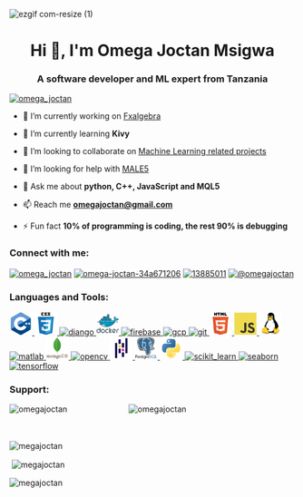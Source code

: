 
![ezgif com-resize (1)](https://user-images.githubusercontent.com/65341461/219274437-b6f2322d-0d19-48c1-8fc6-eaba441def69.gif)

<h1 align="center">Hi 👋, I'm Omega Joctan Msigwa</h1>
<h3 align="center">A software developer and ML expert from Tanzania</h3>

<p align="left"> <a href="https://twitter.com/omega_joctan" target="blank"><img src="https://img.shields.io/twitter/follow/omega_joctan?logo=twitter&style=for-the-badge" alt="omega_joctan" /></a> </p>

- 🔭 I’m currently working on [Fxalgebra](fxalgebra.com)

- 🌱 I’m currently learning **Kivy**

- 👯 I’m looking to collaborate on [Machine Learning related projects](https://github.com/MegaJoctan/MALE5)

- 🤝 I’m looking for help with [MALE5](https://github.com/MegaJoctan/MALE5)

- 💬 Ask me about **python, C++, JavaScript and MQL5**

- 📫 Reach me **omegajoctan@gmail.com**

- ⚡ Fun fact **10% of programming is coding, the rest 90% is debugging**

<h3 align="left">Connect with me:</h3>
<p align="left">
<a href="https://twitter.com/omega_joctan" target="blank"><img align="center" src="https://raw.githubusercontent.com/rahuldkjain/github-profile-readme-generator/master/src/images/icons/Social/twitter.svg" alt="omega_joctan" height="30" width="40" /></a>
<a href="https://linkedin.com/in/omega-joctan-34a671206" target="blank"><img align="center" src="https://raw.githubusercontent.com/rahuldkjain/github-profile-readme-generator/master/src/images/icons/Social/linked-in-alt.svg" alt="omega-joctan-34a671206" height="30" width="40" /></a>
<a href="https://stackoverflow.com/users/13885011" target="blank"><img align="center" src="https://raw.githubusercontent.com/rahuldkjain/github-profile-readme-generator/master/src/images/icons/Social/stack-overflow.svg" alt="13885011" height="30" width="40" /></a>
<a href="https://medium.com/@omegajoctan" target="blank"><img align="center" src="https://raw.githubusercontent.com/rahuldkjain/github-profile-readme-generator/master/src/images/icons/Social/medium.svg" alt="@omegajoctan" height="30" width="40" /></a>
</p>

<h3 align="left">Languages and Tools:</h3>
<p align="left"> <a href="https://www.w3schools.com/cpp/" target="_blank" rel="noreferrer"> <img src="https://raw.githubusercontent.com/devicons/devicon/master/icons/cplusplus/cplusplus-original.svg" alt="cplusplus" width="40" height="40"/> </a> <a href="https://www.w3schools.com/css/" target="_blank" rel="noreferrer"> <img src="https://raw.githubusercontent.com/devicons/devicon/master/icons/css3/css3-original-wordmark.svg" alt="css3" width="40" height="40"/> </a> <a href="https://www.djangoproject.com/" target="_blank" rel="noreferrer"> <img src="https://cdn.worldvectorlogo.com/logos/django.svg" alt="django" width="40" height="40"/> </a> <a href="https://www.docker.com/" target="_blank" rel="noreferrer"> <img src="https://raw.githubusercontent.com/devicons/devicon/master/icons/docker/docker-original-wordmark.svg" alt="docker" width="40" height="40"/> </a> <a href="https://firebase.google.com/" target="_blank" rel="noreferrer"> <img src="https://www.vectorlogo.zone/logos/firebase/firebase-icon.svg" alt="firebase" width="40" height="40"/> </a> <a href="https://cloud.google.com" target="_blank" rel="noreferrer"> <img src="https://www.vectorlogo.zone/logos/google_cloud/google_cloud-icon.svg" alt="gcp" width="40" height="40"/> </a> <a href="https://git-scm.com/" target="_blank" rel="noreferrer"> <img src="https://www.vectorlogo.zone/logos/git-scm/git-scm-icon.svg" alt="git" width="40" height="40"/> </a> <a href="https://www.w3.org/html/" target="_blank" rel="noreferrer"> <img src="https://raw.githubusercontent.com/devicons/devicon/master/icons/html5/html5-original-wordmark.svg" alt="html5" width="40" height="40"/> </a> <a href="https://developer.mozilla.org/en-US/docs/Web/JavaScript" target="_blank" rel="noreferrer"> <img src="https://raw.githubusercontent.com/devicons/devicon/master/icons/javascript/javascript-original.svg" alt="javascript" width="40" height="40"/> </a> <a href="https://www.linux.org/" target="_blank" rel="noreferrer"> <img src="https://raw.githubusercontent.com/devicons/devicon/master/icons/linux/linux-original.svg" alt="linux" width="40" height="40"/> </a> <a href="https://www.mathworks.com/" target="_blank" rel="noreferrer"> <img src="https://upload.wikimedia.org/wikipedia/commons/2/21/Matlab_Logo.png" alt="matlab" width="40" height="40"/> </a> <a href="https://www.mongodb.com/" target="_blank" rel="noreferrer"> <img src="https://raw.githubusercontent.com/devicons/devicon/master/icons/mongodb/mongodb-original-wordmark.svg" alt="mongodb" width="40" height="40"/> </a> <a href="https://opencv.org/" target="_blank" rel="noreferrer"> <img src="https://www.vectorlogo.zone/logos/opencv/opencv-icon.svg" alt="opencv" width="40" height="40"/> </a> <a href="https://pandas.pydata.org/" target="_blank" rel="noreferrer"> <img src="https://raw.githubusercontent.com/devicons/devicon/2ae2a900d2f041da66e950e4d48052658d850630/icons/pandas/pandas-original.svg" alt="pandas" width="40" height="40"/> </a> <a href="https://www.postgresql.org" target="_blank" rel="noreferrer"> <img src="https://raw.githubusercontent.com/devicons/devicon/master/icons/postgresql/postgresql-original-wordmark.svg" alt="postgresql" width="40" height="40"/> </a> <a href="https://www.python.org" target="_blank" rel="noreferrer"> <img src="https://raw.githubusercontent.com/devicons/devicon/master/icons/python/python-original.svg" alt="python" width="40" height="40"/> </a> <a href="https://scikit-learn.org/" target="_blank" rel="noreferrer"> <img src="https://upload.wikimedia.org/wikipedia/commons/0/05/Scikit_learn_logo_small.svg" alt="scikit_learn" width="40" height="40"/> </a> <a href="https://seaborn.pydata.org/" target="_blank" rel="noreferrer"> <img src="https://seaborn.pydata.org/_images/logo-mark-lightbg.svg" alt="seaborn" width="40" height="40"/> </a> <a href="https://www.tensorflow.org" target="_blank" rel="noreferrer"> <img src="https://www.vectorlogo.zone/logos/tensorflow/tensorflow-icon.svg" alt="tensorflow" width="40" height="40"/> </a> </p>

<h3 align="left">Support:</h3>
<p><a href="https://www.buymeacoffee.com/omegajoctan"> <img align="left" src="https://cdn.buymeacoffee.com/buttons/v2/default-yellow.png" height="50" width="210" alt="omegajoctan" /></a><a href="https://ko-fi.com/omegajoctan"> <img align="left" src="https://cdn.ko-fi.com/cdn/kofi3.png?v=3" height="50" width="210" alt="omegajoctan" /></a></p><br><br><br>

<p><img align="left" src="https://github-readme-stats.vercel.app/api/top-langs?username=megajoctan&show_icons=true&locale=en&layout=compact" alt="megajoctan" /></p>
<br>
<p>&nbsp;<img align="center" src="https://github-readme-stats.vercel.app/api?username=megajoctan&show_icons=true&locale=en" alt="megajoctan" /></p>

<p><img align="center" src="https://github-readme-streak-stats.herokuapp.com/?user=megajoctan&" alt="megajoctan" /></p>
